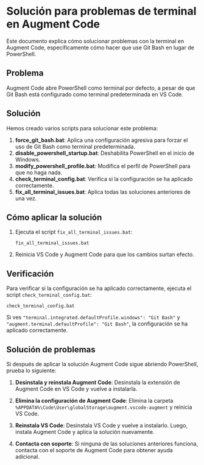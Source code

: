 # Solución para problemas de terminal en Augment Code

Este documento explica cómo solucionar problemas con la terminal en Augment Code, específicamente cómo hacer que use Git Bash en lugar de PowerShell.

## Problema

Augment Code abre PowerShell como terminal por defecto, a pesar de que Git Bash está configurado como terminal predeterminada en VS Code.

## Solución

Hemos creado varios scripts para solucionar este problema:

1. **force_git_bash.bat**: Aplica una configuración agresiva para forzar el uso de Git Bash como terminal predeterminada.
2. **disable_powershell_startup.bat**: Deshabilita PowerShell en el inicio de Windows.
3. **modify_powershell_profile.bat**: Modifica el perfil de PowerShell para que no haga nada.
4. **check_terminal_config.bat**: Verifica si la configuración se ha aplicado correctamente.
5. **fix_all_terminal_issues.bat**: Aplica todas las soluciones anteriores de una vez.

## Cómo aplicar la solución

1. Ejecuta el script `fix_all_terminal_issues.bat`:
   ```
   fix_all_terminal_issues.bat
   ```

2. Reinicia VS Code y Augment Code para que los cambios surtan efecto.

## Verificación

Para verificar si la configuración se ha aplicado correctamente, ejecuta el script `check_terminal_config.bat`:
```
check_terminal_config.bat
```

Si ves `"terminal.integrated.defaultProfile.windows": "Git Bash"` y `"augment.terminal.defaultProfile": "Git Bash"`, la configuración se ha aplicado correctamente.

## Solución de problemas

Si después de aplicar la solución Augment Code sigue abriendo PowerShell, prueba lo siguiente:

1. **Desinstala y reinstala Augment Code**: Desinstala la extensión de Augment Code en VS Code y vuelve a instalarla.

2. **Elimina la configuración de Augment Code**: Elimina la carpeta `%APPDATA%\Code\User\globalStorage\augment.vscode-augment` y reinicia VS Code.

3. **Reinstala VS Code**: Desinstala VS Code y vuelve a instalarlo. Luego, instala Augment Code y aplica la solución nuevamente.

4. **Contacta con soporte**: Si ninguna de las soluciones anteriores funciona, contacta con el soporte de Augment Code para obtener ayuda adicional.
